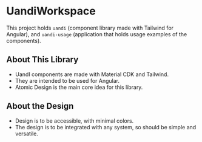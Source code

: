 # UandiWorkspace

This project holds `uandi` (component library made with Tailwind for Angular), and `uandi-usage` (application that holds usage examples of the components).

## About This Library
- UandI components are made with Material CDK and Tailwind.
- They are intended to be used for Angular.
- Atomic Design is the main core idea for this library.

## About the Design
- Design is to be accessible, with minimal colors.
- The design is to be integrated with any system, so should be simple and versatile.
  
